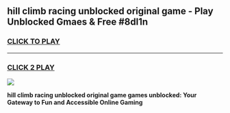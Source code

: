 
## hill climb racing unblocked original game - Play Unblocked Gmaes & Free #8dl1n
<h3>
<a href="https://news.freeplayer.one?title=hill_climb_racing_unblocked_original_game&ref=24F">CLICK TO PLAY</a></h3>
<hr>

<h3>
<a href="https://news.freeplayer.one?title=hill_climb_racing_unblocked_original_game&ref=24F">CLICK 2 PLAY</a>
  
</h3>

<a href="https://news.freeplayer.one?title=hill_climb_racing_unblocked_original_game&ref=24F/"><img src="https://clearcache.store/games.png"></a>


**hill climb racing unblocked original game games unblocked: Your Gateway to Fun and Accessible Online Gaming**
